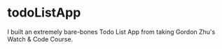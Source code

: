 # todoListApp
I built an extremely bare-bones Todo List App from taking Gordon Zhu's Watch &amp; Code Course.
